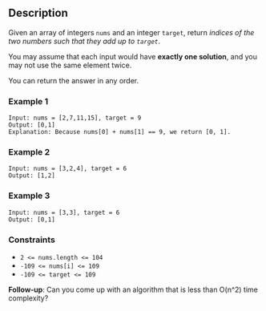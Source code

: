 ## **Description**
Given an array of integers `nums` and an integer `target`, return *indices of the two numbers such that they add up to `target`*.

You may assume that each input would have **exactly one solution**, and you may not use the same element twice.

You can return the answer in any order.

### **Example 1**
    Input: nums = [2,7,11,15], target = 9
    Output: [0,1]
    Explanation: Because nums[0] + nums[1] == 9, we return [0, 1].

### **Example 2**
    Input: nums = [3,2,4], target = 6
    Output: [1,2]

### **Example 3**
    Input: nums = [3,3], target = 6
    Output: [0,1]

### **Constraints**
* `2 <= nums.length <= 104`
* `-109 <= nums[i] <= 109`
* `-109 <= target <= 109`

**Follow-up**: Can you come up with an algorithm that is less than O(n^2) time complexity?